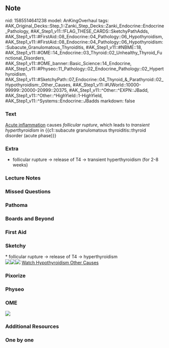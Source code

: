 ## Note
nid: 1585514641238
model: AnKingOverhaul
tags: #AK_Original_Decks::Step_1::Zanki_Step_Decks::Zanki_Endocrine::Endocrine_Pathology, #AK_Step1_v11::!FLAG_THESE_CARDS::SketchyPathAdds, #AK_Step1_v11::#FirstAid::08_Endocrine::04_Pathology::06_Hypothyroidism, #AK_Step1_v11::#FirstAid::08_Endocrine::04_Pathology::06_Hypothyroidism::Subacute_Granulomatous_Thyroiditis, #AK_Step1_v11::#NBME::18, #AK_Step1_v11::#OME::14_Endocrine::03_Thyroid::02_Unhealthy_Thyroid_Functional_Disorders, #AK_Step1_v11::#OME_banner::Basic_Science::14_Endocrine, #AK_Step1_v11::#Physeo::11_Pathology::02_Endocrine_Pathology::02_Hyperthyroidism, #AK_Step1_v11::#SketchyPath::07_Endocrine::04_Thyroid_&_Parathyroid::02_Hypothyroidism:_Other_Causes, #AK_Step1_v11::#UWorld::10000-99999::20000-20999::20375, #AK_Step1_v11::^Other::^EXPN::JBadd, #AK_Step1_v11::^Other::^HighYield::1-HighYield, #AK_Step1_v11::^Systems::Endocrine::JBadds
markdown: false

### Text
<u>Acute inflammation</u> causes <i>follicular rupture</i>, which
leads to <i>transient hyperthyroidism</i> in {{c1::subacute
granulomatous thyroiditis::thyroid disorder (acute phase)}}

### Extra
* follicular rupture → release of T4 → transient hyperthyroidism (for 2-8 weeks)

### Lecture Notes


### Missed Questions


### Pathoma


### Boards and Beyond


### First Aid


### Sketchy
<div>
  * follicular rupture -> release of T4 -> hyperthyroidism
</div><img src=
"De%20Quervain%20-%20follicle%20rupture_1566160514431.jpg"><img src="De%20Quervain%20-%20transient%20hyperthyroidism_1566160514431.jpg"><img src="Zoverall%20picture-0605f3eca8a16d11c12a9a6be635466b357d0cf6_1566160514431_1566160514431.JPG">
<a href=
"https://dashboard.sketchy.com/study/medical/courses/medical-pathophysiology/units/medical-pathophysiology-endocrine/videos/medical-pathophysiology-endocrine-thyroid-and-parathyroid-hypothyroidism-other-causes?utm_source=anki&utm_medium=partnership&utm_campaign=february_update&utm_content=medical">
Watch Hypothyroidism Other Causes</a>

### Pixorize


### Physeo


### OME
<div class="ome-widget">
  <a href=
  "https://onlinemeded.org/spa/endocrine?ref=anki"><img src="_OME_AnkiFlashcards_Topic_2.png"></a>
</div>

### Additional Resources


### One by one

